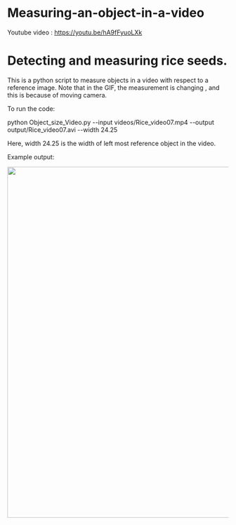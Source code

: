# Measuring-an-object-in-a-video
Youtube video : https://youtu.be/hA9fFyuoLXk

# Detecting and measuring rice seeds. 

This is a python script to measure objects in a video with respect to a reference image. Note that in the GIF, the measurement is changing , and this is because of moving camera.

To run the code:

python Object_size_Video.py --input videos/Rice_video07.mp4 --output output/Rice_video07.avi --width 24.25


Here, width 24.25 is the width of left most reference object in the video. 

Example output:


<img src="Example_Output01.gif?raw=true" width="800px">

